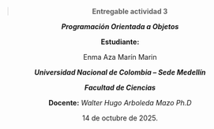 <div align="center" >

>**Entregable actividad 3**

***Programación Orientada a Objetos*** 

**Estudiante:**

 Enma Aza Marín Marin 

***Universidad Nacional de Colombia – Sede Medellín***

***Facultad de Ciencias***

**Docente:** *Walter Hugo Arboleda Mazo Ph.D*

14 de octubre de 2025.</div>